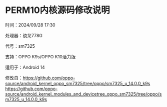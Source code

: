 # PERM10内核源码修改说明

时间：2024/09/28 17:30

处理器：骁龙778G

代号：sm7325

支持：OPPO K9s/OPPO K10活力版

适用于：Android 14

修改自：https://github.com/oppo-source/android_kernel_oppo_sm7325/tree/oppo/sm7325_u_14.0.0_k9s
       https://github.com/oppo-source/android_kernel_modules_and_devicetree_oppo_sm7325/tree/oppo/sm7325_u_14.0.0_k9s